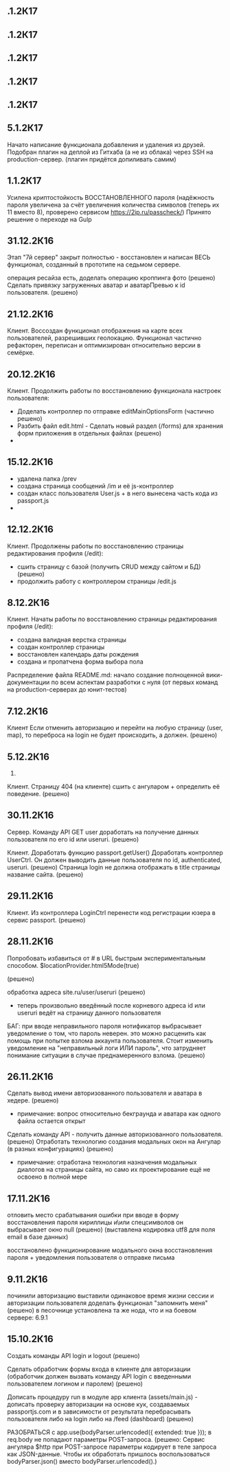 .1.2К17
------------


.1.2К17
------------


.1.2К17
------------


.1.2К17
------------


.1.2К17
------------


5.1.2К17
------------
Начато написание функционала добавления и удаления из друзей.
Подобран плагин на деплой из Гитхаба (а не из облака) через SSH на
production-сервер. (плагин придётся допиливать самим)

1.1.2К17
------------
Усилена криптостойкость ВОССТАНОВЛЕННОГО пароля (надёжность пароля увеличена
за счёт увеличения количества символов (теперь их 11 вместо 8), проверено
сервисом https://2ip.ru/passcheck/)
Принято решение о переходе на Gulp


31.12.2К16
------------
Этап "7й сервер" закрыт полностью - восстановлен и написан ВЕСЬ функционал,
созданный в прототипе на седьмом сервере.

операция ресайза есть, доделать операцию кроппинга фото			      (решено)
Сделать привязку загруженных аватар и аватарПревью к id пользователя. (решено)


21.12.2К16
------------
Клиент.
Воссоздан функционал отображения на карте всех пользователей, разрешивших геолокацию.
Функционал частично рефакторен, переписан и оптимизирован относительно версии в семёрке.


20.12.2К16
------------
Клиент.
Продолжить работы по восстановлению функционала настроек пользователя:
 -  Доделать контроллер по отправке editMainOptionsForm (частично решено)
 -  Разбить файл edit.html - Сделать новый раздел (/forms) для хранения форм приложения в отдельных файлах (решено)
 -  
 


15.12.2К16
------------
- удалена папка /prev
- создана страница сообщений /im и её js-контроллер
- создан класс пользователя User.js + в него вынесена часть кода из passport.js
- 



12.12.2К16
------------
Клиент.
Продолжены работы по восстановлению страницы редактирования профиля (/edit):
- сшить страницу с базой (получить CRUD между сайтом и БД) (решено)
- продолжить работу с контроллером страницы /edit.js

8.12.2К16
------------
Клиент.
Начаты работы по восстановлению страницы редактирования профиля (/edit):

- создана валидная верстка страницы
- создан контроллер страницы
- восстановлен календарь даты рождения
- создана и пропатчена форма выбора пола

Распределение файла README.md: начало создание полноценной вики-документации по всем 
аспектам разработки с нуля (от первых команд на production-серверах до юнит-тестов)

7.12.2К16
------------
Клиент
Если отменить авторизацию и перейти на любую страницу (user, map), то переброса
на login не будет происходить, а должен.												(решено)



5.12.2К16
------------
1) 
Клиент.
Страницу 404 (на клиенте) сшить с ангуларом + определить её поведение.					(решено)



30.11.2К16
------------
Сервер. 
Команду API GET user доработать на получение данных пользователя по его id или useruri. (решено)

Клиент. 
Доработать функцию passport.getUser()
Доработать контроллер UserCtrl. Он должен выводить данные пользователя по id, authenticated, useruri.
																						(решено)
Страница login не должна отображать в title страницы название сайта.					(решено)


29.11.2К16
------------
Клиент. Из контроллера LoginCtrl перенести код регистрации юзера в сервис passport. 	(решено)


28.11.2К16
------------
Попробовать избавиться от # в URL быстрым экспериментальным способом.
$locationProvider.html5Mode(true)
<base href="/"> (решено)

обработка адреса site.ru/user/useruri													(решено)
* теперь произвольно введённый после корневого адреса id или useruri ведёт на
  страницу данного пользователя 

БАГ: при вводе неправильного пароля нотификатор выбрасывает уведомление о том, что пароль неверен. 
     это можно расценить как помощь при попытке взлома аккаунта пользователя. Стоит изменить уведомление
     на "неправильный логи ИЛИ пароль", что затрудняет понимание ситуации в случае преднамеренного взлома.
    																					(решено)

26.11.2К16
------------
Сделать вывод имени авторизованного пользователя и аватара в хедере.					(решено)
* примечание: вопрос относительно бекграунда и аватара как одного файла остается открыт

Сделать команду API - получить данные авторизованного пользователя. (решено)
Отработать технологию создания модальных окон на Ангулар (в разных конфигурациях)		(решено)
* примечание: отработана технология назначения модальных диалогов на страницы сайта,
  но само их проектирование ещё не освоено в полной мере




17.11.2К16
------------
отловить место срабатывания ошибки при вводе в форму восстановления пароля кириллицы и\или спецсимволов 
он выбрасывает окно null (решено) (выставлена кодировка utf8 для поля email в базе данных)
   
восстановлено функционирование модального окна восстановления пароля + уведомления пользователя о
отправке письма




9.11.2К16
------------
починили авторизацию
выставили одинаковое время жизни сессии и авторизации пользователя
доделать функционал "запомнить меня" (решено)
в песочнице установлена та же нода, что и на боевом сервере: 6.9.1




15.10.2К16
------------

Создать команды API login и logout (решено)

Сделать обработчик формы входа в клиенте для авторизации (обработчик должен вызвать
команду API login с введенными пользователем логином и паролем) (решено)
   
Дописать процедуру run в модуле app клиента (assets/main.js) - дописать проверку
авторизации на основе кук, создаваемых passportjs.com и в зависимости от результата
перебрасывать пользователя либо на login либо на /feed (dashboard) (решено)


РАЗОБРАТЬСЯ с app.use(bodyParser.urlencoded({ extended: true })); в req.body не
попадают параметры POST-запроса.			   (решено: Сервис ангуляра $http при
											   POST-запросе параметры кодирует в
											   теле запроса как JSON-данные. Чтобы
											   их обработать пришлось воспользоваться
											   bodyParser.json() вместо bodyParser.urlencoded().)
											   



